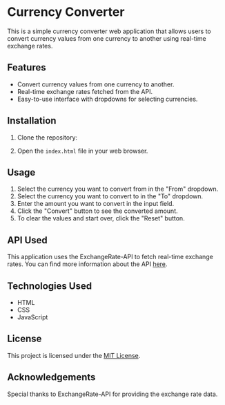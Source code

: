 # Currency Converter

This is a simple currency converter web application that allows users to convert currency values from one currency to another using real-time exchange rates.

## Features

- Convert currency values from one currency to another.
- Real-time exchange rates fetched from the API.
- Easy-to-use interface with dropdowns for selecting currencies.

## Installation

1. Clone the repository:

2. Open the `index.html` file in your web browser.

## Usage

1. Select the currency you want to convert from in the "From" dropdown.
2. Select the currency you want to convert to in the "To" dropdown.
3. Enter the amount you want to convert in the input field.
4. Click the "Convert" button to see the converted amount.
5. To clear the values and start over, click the "Reset" button.

## API Used

This application uses the ExchangeRate-API to fetch real-time exchange rates. You can find more information about the API [here](https://www.exchangerate-api.com/).

## Technologies Used

- HTML
- CSS
- JavaScript

## License

This project is licensed under the [MIT License](LICENSE).

## Acknowledgements

Special thanks to ExchangeRate-API for providing the exchange rate data.
